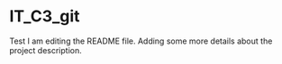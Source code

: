 # IT_C3_git
Test
I am editing the README file. Adding some more details about the project description.
